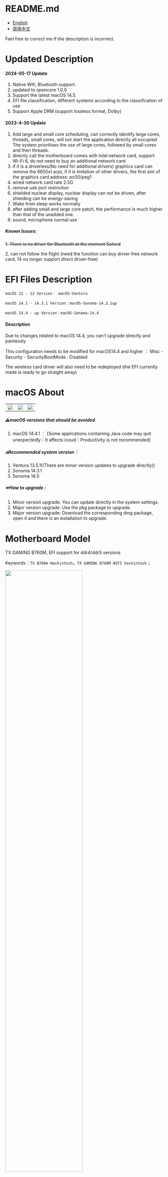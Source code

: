 # README.md
- [English](readme/README.en.md)
- [简体中文](README.md)

Feel free to correct me if the description is incorrect.

# Updated Description
#### 2024-05-17 Update
1. Native Wifi, Bluetooth support.
2. updated to opencore 1.0.0
3. Support the latest macOS 14.5.
4. EFI file classification, different systems according to the classification of use
5. Support Apple DRM (support lossless format, Dolby)

#### 2023-4-30 Update
1. Add large and small core scheduling, can correctly identify large cores, threads, small cores, will not start the application directly all occupied
   The system prioritises the use of large cores, followed by small cores and then threads.
1. directly call the motherboard comes with Intel network card, support Wi-Fi 6, do not need to buy an additional network card
2. if it is a driverless(No need for additional drivers) graphics card can remove the 6650xt acpi, if it is imitation of other drivers, the first slot of the graphics card address: pc00/peg1
3. wired network card rate 2.5G
4. remove usb port restriction
5. shielded nuclear display, nuclear display can not be driven, after shielding can be energy-saving
6. Wake from sleep works normally
7. after adding small and large core patch, the performance is much higher than that of the unadded one.
8. sound, microphone normal use


##### Known Issues:
~~1. There is no driver for Bluetooth at the moment Solved~~

2, can not follow the flight (need the function can buy driver-free network card, 14 no longer support direct driver-free)

# EFI Files Description
    
    macOS 12 - 13 Version： macOS-Ventura 

    macOS 14.1 - 14.3.1 Version：macOS-Sonoma-14.3.1up 

    macOS 14.4 - up Version：macOS-Sonoma-14.4 

#### Description
Due to changes related to macOS 14.4, you can't upgrade directly and painlessly

This configuration needs to be modified for macOS14.4 and higher ： 
Misc - Security - SecurityBootMode : Disabled

The wireless card driver will also need to be redeployed (the EFI currently made is ready to go straight away)

# macOS About
<table>
    <tr>
        <td>
            <img src="../images/info.jpg" border=0 style="margin-top:0px;">
<!--            EFI：macOS-Ventura/EFI
            <br/>
            升级：小版本直接升级，大版本升级到14.3.1最高
            <br/>
            ⚠️需要将无线网卡升级到14.0版本-->
        </td>
        <td>
            <img src="../images/macOS-14.3.png" border=0 style="margin-top:0px;">
<!--            EFI：macOS-Sonoma-14.3.1up/EFI
            <br/>
            升级：14.0 - 14.3.1 之间任意版本使用，蓝牙以及无线已经更新到14.0版本
            <br/>
            ⚠️升级14.4以及以上版本需配置EFI：·Misc - Security - SecurityBootMode : Disabled·
            <br/>
            ⚠️需要将无线网卡升级到14.4版本-->
        </td>
        <td>
            <img src="../images/macOS-14.5.png" border=0 style="margin-top:0px;">
           <!-- EFI：macOS-Sonoma-14.4/EFI
            <br/>
            14.4-目前最新版本14.5之间版本可以任意升级，已经更新了蓝牙和无线网卡驱动到最新版本，并且已经处理好SecurityBootMode，更新nvmefix支持到14.5-->
        </td>
    </tr>
</table>

##### ⚠️macOS versions that should be avoided
1. macOS 14.4.1 ： [Some applications containing Java code may quit unexpectedly｜It affects icoud｜Productivity is not recommended]

##### 🔝Recommended system version：
1. Ventura 13.5.1((There are minor version updates to upgrade directly))
2. Sonoma 14.3.1
3. Sonoma 14.5

##### ⏩How to upgrade :
1. Minor version upgrade: You can update directly in the system settings.
2. Major version upgrade: Use the pkg package to upgrade.
3. Major version upgrade: Download the corresponding dmg package, open it and there is an installation to upgrade.


# Motherboard Model
TX GAMING B760M, EFI support for ddr4/ddr5 versions

Keywords：`TX B760m Hackintosh`，`TX GAMING B760M WIFI hackintosh`；

<img src="../images/tx-b760m.jpg" width=70%>

## opencore : 1.0.0v2 144 Wireless Bluetooth card version
![oc-1.0.0](../images/oc14.5.png)
## opencore : 0.9.9 Version
![oc-0.9.9](../images/oc099.png)
## Supported MacOS：
1. macOS Soname 14.4 -> latest
1. macOS Sonoma 14.0 -> 14.3.1
2. macOS Ventura 13.0 -> 13.latest
3. macOS Monterey 12.0 -> 12.latest

# Guidelines for use：
Opening the EFI config file through [OCAuxiliaryTools](https://github.com/ic005k/OCAuxiliaryTools/releases), generate SMI codes after click the PI.
![SMI codes](../images/smi.png)
## BIOS Settings
 
| BIOS Option Name   | options  | required |
|--------------------|----------|----------|
| VT-d               | Enabled  |          |
| XHCI-Hand-Off      | Enabled  |          |
| Above 4G Decoding  | Enabled  |          |
| Fast Boot          | Disabled |          |
| CSM                | Disabled |          |
| Secure Boot        | Disabled |          |
| Resize Bar Support | Enabled  |          |


## Others

1. The motherboard comes with a network card driver information
Due to Sonoma 14 onwards, the driver-free Apple NIC cannot be used and only supports Wi-Fi 5, using Wi-Fi 6 with its own NIC will result in faster rates.
![Wi-Fi](../images/Wi-Fi.png)
The built-in wireless card can run at full 2400Mbps transfer rate.
![Wi-Fi-2](../images/Wi-Fi-2.png)

2. ACPI Information
If you have a driver-free card, you can remove the SSDT-RX6650XT-TXB760-PC00-PEG1.aml file.
If you have a counterfeit graphics card, different model, you can use pcie in hackintosh tools to find the path to the graphics card
![acpi](../images/acpi.png)
3. The cpu cores are correctly recognised as 16 cores 24 threads (big cores, small cores, threads. Other processors are also supported)
![cpu-core](../images/cpu-core.png)
Both small and large processors recognise the correct size cores and schedule them.
![cpu-core](../images/p+e.png)
4. Set Music - Settings - Playback, Streaming: to Lossless
Lossless logo appears: Apple DRM support
<img src="../images/apple-drm.png" >

5. Daily use occupancy
Dual screen 4k, playback of video and audio and office use status
<img src="../images/used.png" >

# Solution Difficulties
### Why is the sequence of parameters in there reversed, for example, if we see 11 22 33, the input to the system is going to be 33 22 11?
This is due to the fact that the dominant operating systems today use the: little-endian
> refer：big-endian and little-endian
> 

# Acknowledgement
1. [opencore](https://github.com/acidanthera/OpenCorePkg)
2. [Acidanthera and all kext developer for hackintosh](https://github.com/acidanthera)
3. [OCAuxiliaryTools](https://github.com/ic005k/OCAuxiliaryTools/releases)
4. [itlwm](https://github.com/OpenIntelWireless/itlwm)
5. [CpuTopologyRebuild](https://github.com/b00t0x/CpuTopologyRebuild)
6. [LucyRTL8125Ethernet](https://github.com/Mieze/LucyRTL8125Ethernet)
